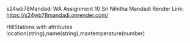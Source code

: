 s24wb78Mandadi WA Assignment 10
Sri Nihitha Mandadi
Render Link: https://s24wb78mandadi.onrender.com/

HillStations with attributes location(string),name(string),maxtemperature(number)
